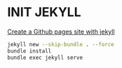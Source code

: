 # INIT JEKYLL

[Create a Github pages site with jekyll](https://docs.github.com/fr/pages/setting-up-a-github-pages-site-with-jekyll/creating-a-github-pages-site-with-jekyll)

```bash
jekyll new --skip-bundle . --force
bundle install
bundle exec jekyll serve
```